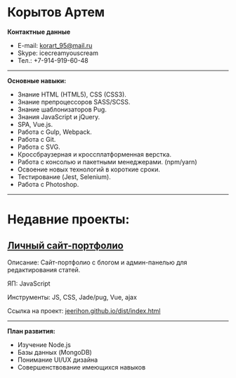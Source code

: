 # Корытов Артем
**Контактные данные**
* E-mail: korart_95@mail.ru
* Skype: icecreamyouscream
* Тел.: +7-914-919-60-48
***

**Основные навыки:**

* Знание HTML (HTML5), CSS (CSS3).
* Знание препроцессоров SASS/SCSS.
* Знание шаблонизаторов Pug.
* Знания JavaScript и jQuery.
* SPA, Vue.js.
* Работа с Gulp, Webpack.
* Работа с Git.
* Работа с SVG.
* Кроссбраузерная и кроссплатформенная верстка.
* Работа с консолью и пакетными менеджерами. (npm/yarn)
* Освоение новых технологий в короткие сроки.
* Тестирование (Jest, Selenium).
* Работа с Photoshop.
***


# Недавние проекты:

## [Личный сайт-портфолио](jeerihon.github.io/dist/index.html)

Описание:	Сайт-портфолио с блогом и админ-панелью для редактирования статей.

ЯП:	JavaScript

Инструменты: JS, CSS, Jade/pug, Vue, ajax

Ссылка на проект: [jeerihon.github.io/dist/index.html](jeerihon.github.io/dist/index.html)

***

**План развития:**
* Изучение  Node.js
* Базы данных (MongoDB) 
* Понимание UI/UX дизайна
* Совершенствование имеющихся навыков


